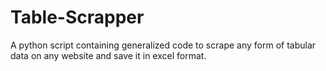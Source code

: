 # Table-Scrapper
A python script containing generalized  code to scrape any form of tabular data on any website and save it in excel format.
